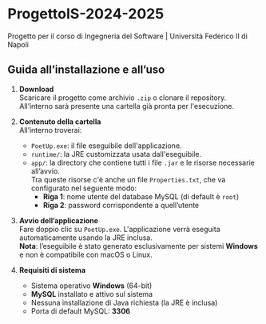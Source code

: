 # ProgettoIS-2024-2025  
Progetto per il corso di Ingegneria del Software | Università Federico II di Napoli

## Guida all’installazione e all’uso

1. **Download**  
   Scaricare il progetto come archivio `.zip` o clonare il repository. All’interno sarà presente una cartella già pronta per l'esecuzione.

2. **Contenuto della cartella**  
   All’interno troverai:
   - `PoetUp.exe`: il file eseguibile dell'applicazione.
   - `runtime/`: la JRE customizzata usata dall'eseguibile.
   - `app/`: la directory che contiene tutti i file `.jar` e le risorse necessarie all’avvio.  
     Tra queste risorse c'è anche un file `Properties.txt`, che va configurato nel seguente modo:
     - **Riga 1**: nome utente del database MySQL (di default è `root`)
     - **Riga 2**: password corrispondente a quell’utente

3. **Avvio dell’applicazione**  
   Fare doppio clic su `PoetUp.exe`. L'applicazione verrà eseguita automaticamente usando la JRE inclusa.  
   **Nota**: l’eseguibile è stato generato esclusivamente per sistemi **Windows** e non è compatibile con macOS o Linux.

4. **Requisiti di sistema**  
   - Sistema operativo **Windows** (64-bit)  
   - **MySQL** installato e attivo sul sistema  
   - Nessuna installazione di Java richiesta (la JRE è inclusa)  
   - Porta di default MySQL: **3306**
